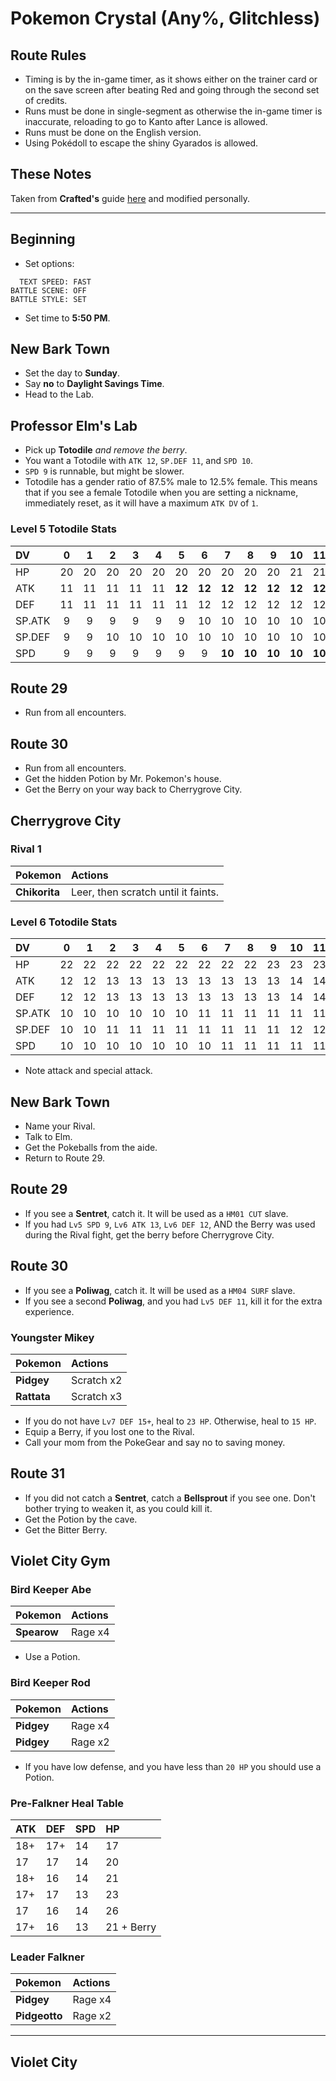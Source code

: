 # Pokemon Crystal (Any%, Glitchless)

## Route Rules
- Timing is by the in-game timer, as it shows either on the trainer card or on the save screen after beating Red and going through the second set of credits.
- Runs must be done in single-segment as otherwise the in-game timer is inaccurate, reloading to go to Kanto after Lance is allowed.
- Runs must be done on the English version.
- Using Pokédoll to escape the shiny Gyarados is allowed.

## These Notes
Taken from **Crafted's** guide [here](http://wiki.pokemonspeedruns.com/index.php/Pok%C3%A9mon_Crystal/Any%25_Glitchless_Guide) and modified personally.

-----

## Beginning
- Set options:

```
  TEXT SPEED: FAST
BATTLE SCENE: OFF
BATTLE STYLE: SET
```

- Set time to **5:50 PM**.

## New Bark Town
- Set the day to **Sunday**.
- Say **no** to **Daylight Savings Time**.
- Head to the Lab.

## Professor Elm's Lab
- Pick up **Totodile** *and remove the berry*.
- You want a Totodile with `ATK 12`, `SP.DEF 11`, and `SPD 10`. 
- `SPD 9` is runnable, but might be slower.
- Totodile has a gender ratio of 87.5% male to 12.5% female. This means that if you see a female Totodile when you are setting a nickname, immediately reset, as it will have a maximum `ATK DV` of `1`.

### Level 5 Totodile Stats
DV     |  0 |  1 |  2 |  3 |  4 |  5 |  6 |  7 |  8 |  9 | 10 | 11 | 12 | 13 | 14 | 15
:------|:--:|:--:|:--:|:--:|:--:|:--:|:--:|:--:|:--:|:--:|:--:|:--:|:--:|:--:|:--:|:--:
HP     | 20 | 20 | 20 | 20 | 20 | 20 | 20 | 20 | 20 | 20 | 21 | 21 | 21 | 21 | 21 | 21 
ATK    | 11 | 11 | 11 | 11 | 11 | **12** | **12** | **12** | **12** | **12** | **12** | **12** | **12** | **12** | **12** | **13** 
DEF    | 11 | 11 | 11 | 11 | 11 | 11 | 12 | 12 | 12 | 12 | 12 | 12 | 12 | 12 | 12 | 12 
SP.ATK |  9 |  9 |  9 |  9 |  9 |  9 | 10 | 10 | 10 | 10 | 10 | 10 | 10 | 10 | 10 | 10 
SP.DEF |  9 |  9 | 10 | 10 | 10 | 10 | 10 | 10 | 10 | 10 | 10 | 10 | **11** | **11** | **11** | **11** 
SPD    |  9 |  9 |  9 |  9 |  9 |  9 |  9 | **10** | **10** | **10** | **10** | **10** | **10** | **10** | **10** | **10**

## Route 29
- Run from all encounters.

## Route 30
- Run from all encounters.
- Get the hidden Potion by Mr. Pokemon's house.
- Get the Berry on your way back to Cherrygrove City.

## Cherrygrove City
### Rival 1
Pokemon | Actions
:--|:--
**Chikorita** | Leer, then scratch until it faints.

### Level 6 Totodile Stats
DV     |  0 |  1 |  2 |  3 |  4 |  5 |  6 |  7 |  8 |  9 | 10 | 11 | 12 | 13 | 14 | 15
:------|:--:|:--:|:--:|:--:|:--:|:--:|:--:|:--:|:--:|:--:|:--:|:--:|:--:|:--:|:--:|:--:
HP     | 22 | 22 | 22 | 22 | 22 | 22 | 22 | 22 | 22 | 23 | 23 | 23 | 23 | 23 | 23 | 23 
ATK    | 12 | 12 | 13 | 13 | 13 | 13 | 13 | 13 | 13 | 13 | 14 | 14 | 14 | 14 | 14 | 14 
DEF    | 12 | 12 | 13 | 13 | 13 | 13 | 13 | 13 | 13 | 13 | 14 | 14 | 14 | 14 | 14 | 14 
SP.ATK | 10 | 10 | 10 | 10 | 10 | 10 | 11 | 11 | 11 | 11 | 11 | 11 | 11 | 11 | 12 | 12 
SP.DEF | 10 | 10 | 11 | 11 | 11 | 11 | 11 | 11 | 11 | 11 | 12 | 12 | 12 | 12 | 12 | 12 
SPD    | 10 | 10 | 10 | 10 | 10 | 10 | 10 | 11 | 11 | 11 | 11 | 11 | 11 | 11 | 11 | 12

- Note attack and special attack.

## New Bark Town
- Name your Rival.
- Talk to Elm.
- Get the Pokeballs from the aide.
- Return to Route 29.

## Route 29
- If you see a **Sentret**, catch it. It will be used as a `HM01 CUT` slave.
- If you had `Lv5 SPD 9`, `Lv6 ATK 13`, `Lv6 DEF 12`, AND the Berry was used during the Rival fight, get the berry before Cherrygrove City.

## Route 30
- If you see a **Poliwag**, catch it. It will be used as a `HM04 SURF` slave.
- If you see a second **Poliwag**, and you had `Lv5 DEF 11`, kill it for the extra experience.

### Youngster Mikey
Pokemon | Actions
:--|:--
**Pidgey** | Scratch x2
**Rattata** | Scratch x3

- If you do not have `Lv7 DEF 15+`, heal to `23 HP`. Otherwise, heal to `15 HP`.
- Equip a Berry, if you lost one to the Rival.
- Call your mom from the PokeGear and say no to saving money.

## Route 31
- If you did not catch a **Sentret**, catch a **Bellsprout** if you see one. Don't bother trying to weaken it, as you could kill it.
- Get the Potion by the cave.
- Get the Bitter Berry.

## Violet City Gym

### Bird Keeper Abe
Pokemon | Actions
:--|:--
**Spearow** | Rage x4

- Use a Potion.

### Bird Keeper Rod
Pokemon | Actions
:--|:--
**Pidgey** | Rage x4
**Pidgey** | Rage x2

- If you have low defense, and you have less than `20 HP` you should use a Potion. 

### Pre-Falkner Heal Table
ATK | DEF | SPD | HP
:---|:----|:----|:---
18+ | 17+ | 14  | 17
17  | 17  | 14  | 20
18+ | 16  | 14  | 21
17+ | 17  | 13  | 23
17  | 16  | 14  | 26
17+ | 16  | 13  | 21 + Berry

### Leader Falkner
Pokemon | Actions
:--|:--
**Pidgey** | Rage x4
**Pidgeotto** | Rage x2

-----

## Violet City
